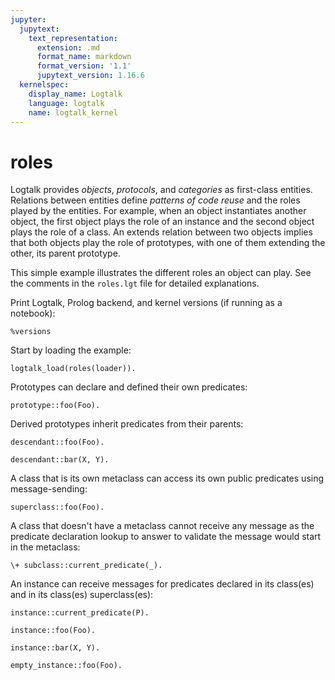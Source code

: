 ```yaml
---
jupyter:
  jupytext:
    text_representation:
      extension: .md
      format_name: markdown
      format_version: '1.1'
      jupytext_version: 1.16.6
  kernelspec:
    display_name: Logtalk
    language: logtalk
    name: logtalk_kernel
---
```


<!--
________________________________________________________________________

This file is part of Logtalk <https://logtalk.org/>  
SPDX-FileCopyrightText: 1998-2025 Paulo Moura <pmoura@logtalk.org>  
SPDX-License-Identifier: Apache-2.0

Licensed under the Apache License, Version 2.0 (the "License");
you may not use this file except in compliance with the License.
You may obtain a copy of the License at

    http://www.apache.org/licenses/LICENSE-2.0

Unless required by applicable law or agreed to in writing, software
distributed under the License is distributed on an "AS IS" BASIS,
WITHOUT WARRANTIES OR CONDITIONS OF ANY KIND, either express or implied.
See the License for the specific language governing permissions and
limitations under the License.
________________________________________________________________________
-->

# roles

Logtalk provides _objects_, _protocols_, and _categories_ as first-class
entities. Relations between entities define _patterns of code reuse_ and
the roles played by the entities. For example, when an object instantiates
another object, the first object plays the role of an instance and the
second object plays the role of a class. An extends relation between two
objects implies that both objects play the role of prototypes, with one
of them extending the other, its parent prototype.

This simple example illustrates the different roles an object can play.
See the comments in the `roles.lgt` file for detailed explanations.

Print Logtalk, Prolog backend, and kernel versions (if running as a notebook):

```logtalk
%versions
```

Start by loading the example:

```logtalk
logtalk_load(roles(loader)).
```

Prototypes can declare and defined their own predicates:

```logtalk
prototype::foo(Foo).
```

<!--
Foo = 1.
-->

Derived prototypes inherit predicates from their parents:

```logtalk
descendant::foo(Foo).
```

<!--
Foo = 2.
-->

```logtalk
descendant::bar(X, Y).
```

<!--
X = 1, Y = 2.
-->

A class that is its own metaclass can access its own public predicates
using message-sending:

```logtalk
superclass::foo(Foo).
```

<!--
Foo = 1
-->

A class that doesn't have a metaclass cannot receive any message as
the predicate declaration lookup to answer to validate the message
would start in the metaclass:

```logtalk
\+ subclass::current_predicate(_).
```

<!--
true.
-->

An instance can receive messages for predicates declared in its
class(es) and in its class(es) superclass(es):

```logtalk
instance::current_predicate(P).
```

<!--
P = bar/2 ;
P = foo/1 ;
false.
-->

```logtalk
instance::foo(Foo).
```

<!--
Foo = 2.
-->

```logtalk
instance::bar(X, Y).
```

<!--
X = 1, Y = 2.
-->

```logtalk
empty_instance::foo(Foo).
```

<!--
Foo = 1.
-->
